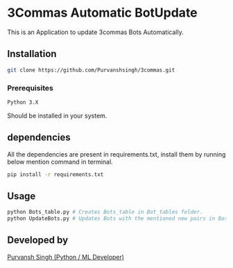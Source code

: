 # 3Commas Automatic BotUpdate

This is an Application to update 3commas Bots Automatically.

## Installation

```bash
git clone https://github.com/Purvanshsingh/3commas.git
```
### Prerequisites

```bash
Python 3.X
```
Should be installed in your system.

## dependencies

All the dependencies are present in requirements.txt,
install them by running below mention command in terminal.

```bash
pip install -r requirements.txt
```

## Usage

```python
python Bots_table.py # Creates Bots_table in Bot_tables folder.
python UpdateBots.py # Updates Bots with the mentioned new pairs in Bots_table.
```

## Developed by
[Purvansh Singh (Python / ML Developer)](purvanshsingh@gmail.com)
